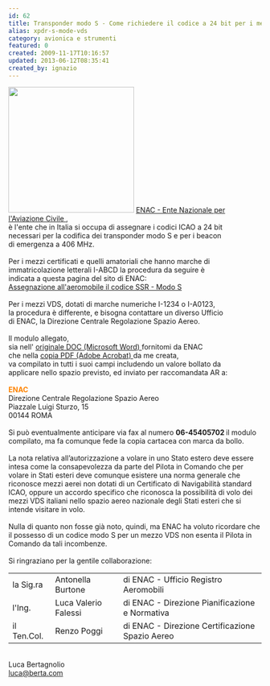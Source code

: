 ```yaml
---
id: 62
title: Transponder modo S - Come richiedere il codice a 24 bit per i mezzi VDS
alias: xpdr-s-mode-vds
category: avionica e strumenti
featured: 0
created: 2009-11-17T10:16:57
updated: 2013-06-12T08:35:41
created_by: ignazio
---
```

<p>
 <img border="0" class="baiaimgleft" src="images/stories/custom/garmin-stak.jpg" width="250"/>
 <a href="http://www.enac-italia.it" target="_blank">
  ENAC - Ente Nazionale per l'Aviazione Civile
 </a>
 ,
 <br/>
 è l'ente che in Italia si occupa di assegnare i codici ICAO a 24 bit
 <br/>
 necessari per la codifica dei transponder modo S e per i beacon
 <br/>
 di emergenza a 406 MHz.
 <br/>
 <br/>
 Per i mezzi certificati e quelli amatoriali che hanno marche di
 <br/>
 immatricolazione letterali I-ABCD la procedura da seguire è
 <br/>
 indicata a questa pagina del sito di ENAC:
 <br/>
 <a href="http://www.enac-italia.it/La_Regolazione_per_la_Sicurezza/Navigabilit-13-/Registrazione_Aeromobili/info151403440.html">
  Assegnazione all'aeromobile il codice SSR - Modo S
 </a>
 <br/>
 <br/>
 Per i mezzi VDS, dotati di marche numeriche I-1234 o I-A0123,
 <br/>
 la procedura è differente, e bisogna contattare un diverso Ufficio
 <br/>
 di ENAC, la Direzione Centrale Regolazione Spazio Aereo.
 <br/>
 <br/>
 Il modulo allegato,
 <br/>
 sia nell'
 <a href="download/doc_download/11-mod-enac-richiesta-codice-univoco-24-bit-doc" target="_blank">
  originale DOC (Microsoft Word)
 </a>
 fornitomi da ENAC
 <br/>
 che nella
 <a href="download/doc_download/12-modenac-richiesta-codice-univoco-24-bit-pdf" target="_blank">
  copia PDF (Adobe Acrobat)
 </a>
 da me creata,
 <br/>
 va compilato in tutti i suoi campi includendo un valore bollato da
 <br/>
 applicare nello spazio previsto, ed inviato per raccomandata AR a:
 <br/>
 <br/>
 <span style="font-weight: bolder; color: #FE8300">
  ENAC
 </span>
 <br/>
 Direzione Centrale Regolazione Spazio Aereo
 <br/>
 Piazzale Luigi Sturzo, 15
 <br/>
 00144 ROMA
 <br/>
 <br/>
 Si può eventualmente anticipare via fax al numero
 <strong>
  06-45405702
 </strong>
 il modulo compilato, ma fa comunque fede la copia cartacea con marca da bollo.
 <br/>
 <br/>
 La nota relativa all’autorizzazione a volare in uno Stato estero deve essere intesa come la consapevolezza da parte del Pilota in Comando che per volare in Stati esteri deve comunque esistere una norma generale che riconosce mezzi aerei non dotati di un Certificato di Navigabilità standard ICAO, oppure un accordo specifico che riconosca la possibilità di volo dei mezzi VDS italiani nello spazio aereo nazionale degli Stati esteri che si intende visitare in volo.
 <br/>
 <br/>
 Nulla di quanto non fosse già noto, quindi, ma ENAC ha voluto ricordare che il possesso di un codice modo S per un mezzo VDS non esenta il Pilota in Comando da tali incombenze.
 <br/>
 <br/>
 Si ringraziano per la gentile collaborazione:
</p>
<table border="0">
 <tbody>
  <tr>
   <td>
    la Sig.ra
   </td>
   <td>
    Antonella Burtone
   </td>
   <td>
    di ENAC - Ufficio Registro Aeromobili
   </td>
  </tr>
  <tr>
   <td>
    l'Ing.
   </td>
   <td>
    Luca Valerio Falessi
   </td>
   <td>
    di ENAC - Direzione Pianificazione e Normativa
   </td>
  </tr>
  <tr>
   <td>
    il Ten.Col.
   </td>
   <td>
    Renzo Poggi
   </td>
   <td>
    di ENAC - Direzione Certificazione Spazio Aereo
   </td>
  </tr>
 </tbody>
</table>
<p>
 <br/>
 Luca Bertagnolio
 <br/>
 <a href="mailto:luca@berta.com">
  luca@berta.com
 </a>
</p>

